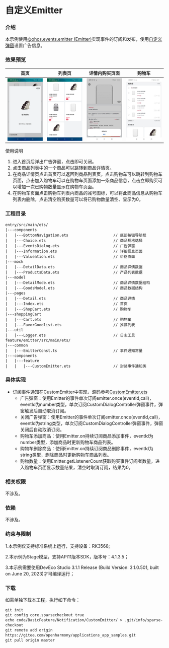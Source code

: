 # 自定义Emitter

### 介绍

本示例使用[@ohos.events.emitter (Emitter)](https://gitee.com/openharmony/docs/blob/master/zh-cn/application-dev/reference/apis-basic-services-kit/js-apis-emitter.md)实现事件的订阅和发布，使用[自定义弹窗](https://gitee.com/openharmony/docs/blob/master/zh-cn/application-dev/reference/apis-arkui/arkui-ts/ts-methods-custom-dialog-box.md)设置广告信息。

### 效果预览

|首页|列表页|详情内购买页面|购物车|
|-------|-------|-------|-------|
|![ads_dialog](screenshots/device/ads_dialog.png)|![goods_list](screenshots/device/goods_list.png)|![good_detail](screenshots/device/good_detail.png)|<img src="screenshots/device/shopping_cart.png" alt="shopping_cart"  />|

使用说明
1. 进入首页后弹出广告弹窗，点击即可关闭。
2. 点击商品列表中的一个商品可以跳转到商品详情页。
3. 在商品详情页点击首页可以返回到商品列表页，点击购物车可以跳转到购物车页面，点击加入购物车可以在购物车页面添加一条商品信息，点击立即购买可以增加一次已购物数量显示在购物车页面。
4. 在购物车页面点击购物车列表内商品的减号图标，可以将此商品信息从购物车列表内删除，点击清空购买数量可以将已购物数量清空、显示为0。

### 工程目录
```
entry/src/main/ets/
|---components
|   |---BottomNavigation.ets                    // 底部按钮导航栏
|   |---Choice.ets                              // 商品规格选择
|   |---EventsDialog.ets                        // 广告弹窗
|   |---Information.ets                         // 详细信息页面
|   |---Valueation.ets                          // 价格页面
|---mock
|   |---DetailData.ets                          // 商品详情数据
|   |---ProductsData.ets                        // 产品列表数据
|---model
|   |---DetailMode.ets                          // 商品详情数据结构
|   |---GoodsModel.ets                          // 商品数据结构
|---pages
|   |---Detail.ets                              // 商品详情
|   |---Index.ets                               // 首页
|   |---ShopCart.ets                            // 购物车
|---shoppingCart
|   |---Cart.ets                                // 购物车
|   |---FavorGoodlist.ets                       // 推荐列表
|---util
|   |---Logger.ets                              // 日志工具
feature/emitter/src/main/ets/
|---common
|   |---EmitterConst.ts                         // 事件通知常量
|---components
|   |---feature
|   |   |---CustomEmitter.ets                   // 封装事件通知类
```

### 具体实现
+ 订阅事件通知在CustomEmitter中实现，源码参考[CustomEmitter.ets](feature/emitter/src/main/ets/components/feature/CustomEmitter.ets)
  + 广告弹窗：使用Emitter的事件单次订阅emitter.once(eventId,call)，eventId为number类型，单次订阅CustomDialogController弹窗事件，弹窗触发后自动取消订阅。
  + 关闭广告弹窗：使用Emitter的事件单次订阅emitter.once(eventId,call)，eventId为string类型，单次订阅CustomDialogController弹窗事件，弹窗关闭后自动取消订阅。
  + 购物车添加商品：使用Emitter.on持续订阅商品添加事件，eventId为number类型，添加商品时更新购物车商品列表。
  + 购物车删除商品：使用Emitter.on持续订阅商品删除事件，eventId为string类型，删除商品时更新购物车商品列表。
  + 购物数量：使用Emitter.getListenerCount获取购买事件订阅者数量，进入购物车页面显示数量结果，清空时取消订阅，结果为0。

### 相关权限

不涉及。

### 依赖

不涉及。

### 约束与限制

1.本示例仅支持标准系统上运行，支持设备：RK3568;

2.本示例为Stage模型，支持API11版本SDK，版本号：4.1.3.5；

3.本示例需要使用DevEco Studio 3.1.1 Release (Build Version: 3.1.0.501, built on June 20, 2023)才可编译运行；

### 下载
如需单独下载本工程，执行如下命令：

```
git init
git config core.sparsecheckout true
echo code/BasicFeature/Notification/CustomEmitter/ > .git/info/sparse-checkout
git remote add origin https://gitee.com/openharmony/applications_app_samples.git
git pull origin master
```